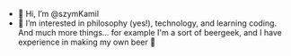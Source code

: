 - 👋 Hi, I’m @szymKamil
- 👀 I’m interested in philosophy (yes!), technology, and learning coding. And much more things... for example I'm a sort of beergeek, and I have experience in making my own beer :beer:
